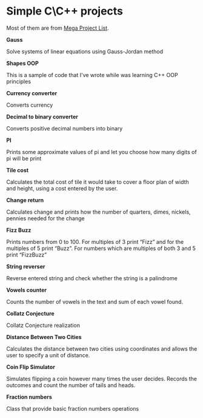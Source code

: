 # Simple C\C++ projects

Most of them are from [Mega Project List](https://github.com/karan/projects).

**Gauss**

Solve systems of linear equations using Gauss-Jordan method

**Shapes OOP**

This is a sample of code that I've wrote while was learning C++ OOP principles 

**Currency converter**

Converts currency

**Decimal to binary converter**

Converts positive decimal numbers into binary

**PI**

Prints some approximate values of pi and let you choose how many digits of pi will be print 

**Tile cost**

Calculates the total cost of tile it would take to cover a floor plan of width and height, using a cost entered by the user.

**Change return**

Calculates change and prints how the number of quarters, dimes, nickels, pennies needed for the change 

**Fizz Buzz**

Prints numbers from 0 to 100. For multiples of 3 print “Fizz” and for the multiples of 5 print “Buzz”. 
For numbers which are multiples of both 3 and 5 print “FizzBuzz”

**String reverser**

Reverse entered string and check whether the string is a palindrome

**Vowels counter**

Counts the number of vowels in the text and sum of each vowel found.

**Collatz Conjecture**

Collatz Conjecture realization

**Distance Between Two Cities**

Calculates the distance between two cities using coordinates and allows the user to specify a unit of distance.

**Coin Flip Simulator**

Simulates flipping a coin however many times the user decides. Records the outcomes and count the number of tails and heads.

**Fraction numbers**

Class that provide basic fraction numbers operations
